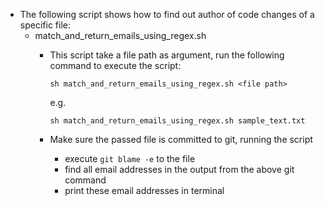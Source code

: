 - The following script shows how to find out author of code changes of a specific file:
    - match_and_return_emails_using_regex.sh
        - This script take a file path as argument, run the following command to execute the script:

            `sh match_and_return_emails_using_regex.sh <file path>`

            e.g. 

            `sh match_and_return_emails_using_regex.sh sample_text.txt`
        - Make sure the passed file is committed to git, running the script 
            - execute `git blame -e` to the file
            - find all email addresses in the output from the above git command
            - print these email addresses in terminal 